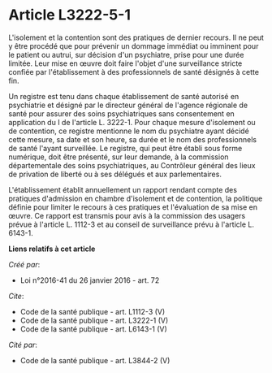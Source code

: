 # Article L3222-5-1

L'isolement et la contention sont des pratiques de dernier recours. Il ne peut y être procédé que pour prévenir un dommage
immédiat ou imminent pour le patient ou autrui, sur décision d'un psychiatre, prise pour une durée limitée. Leur mise en
œuvre doit faire l'objet d'une surveillance stricte confiée par l'établissement à des professionnels de santé désignés à
cette fin. 

Un registre est tenu dans chaque établissement de santé autorisé en psychiatrie et désigné par le directeur général de
l'agence régionale de santé pour assurer des soins psychiatriques sans consentement en application du I de l'article L.
3222-1. Pour chaque mesure d'isolement ou de contention, ce registre mentionne le nom du psychiatre ayant décidé cette
mesure, sa date et son heure, sa durée et le nom des professionnels de santé l'ayant surveillée. Le registre, qui peut être
établi sous forme numérique, doit être présenté, sur leur demande, à la commission départementale des soins psychiatriques,
au Contrôleur général des lieux de privation de liberté ou à ses délégués et aux parlementaires. 

L'établissement établit annuellement un rapport rendant compte des pratiques d'admission en chambre d'isolement et de
contention, la politique définie pour limiter le recours à ces pratiques et l'évaluation de sa mise en œuvre. Ce rapport est
transmis pour avis à la commission des usagers prévue à l'article L. 1112-3 et au conseil de surveillance prévu à l'article
L. 6143-1.

**Liens relatifs à cet article**

_Créé par_:

  - Loi n°2016-41 du 26 janvier 2016 - art. 72

_Cite_:

  - Code de la santé publique - art. L1112-3 (V)
  - Code de la santé publique - art. L3222-1 (V)
  - Code de la santé publique - art. L6143-1 (V)

_Cité par_:

  - Code de la santé publique - art. L3844-2 (V)
